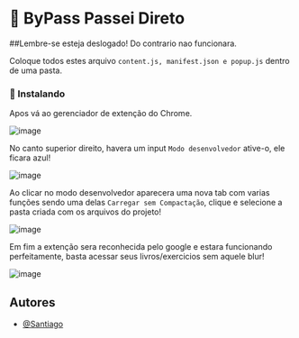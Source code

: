 # 🚀 ByPass Passei Direto

##Lembre-se esteja deslogado! Do contrario nao funcionara.

Coloque todos estes arquivo ```content.js, manifest.json e popup.js``` dentro de uma pasta.

### 🔧 Instalando

Apos vá ao gerenciador de extenção do Chrome.

![image](https://github.com/S4ntiag0/ByPass-Passei-Direto/assets/91894281/69cc2b4f-9b7c-4c9a-919e-5cbfa4040bfa)

No canto superior direito, havera um input ```Modo desenvolvedor``` ative-o, ele ficara azul!

![image](https://github.com/S4ntiag0/ByPass-Passei-Direto/assets/91894281/58224a3b-a729-45d5-960b-3caa108eb253)

Ao clicar no modo desenvolvedor aparecera uma nova tab com varias funções sendo uma delas ```Carregar sem Compactação```, clique e selecione a pasta criada com os arquivos do projeto!

![image](https://github.com/S4ntiag0/ByPass-Passei-Direto/assets/91894281/ebd84934-a467-463d-91f3-f35f04b27c5f)

Em fim a extenção sera reconhecida pelo google e estara funcionando perfeitamente, basta acessar seus livros/exercicios sem aquele blur!

![image](https://github.com/S4ntiag0/ByPass-Passei-Direto/assets/91894281/e2bbd9df-874e-426b-a88e-e6e589e77484)

## Autores

- [@Santiago](https://github.com/S4ntiag0)
